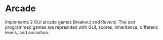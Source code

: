 # Arcade
Implements 2 GUI arcade games Breakout and Reversi. The pair programmed games are represnted with GUI, scores, inheritance, differenc levels, and animation. 
